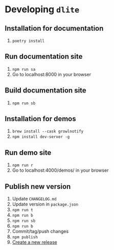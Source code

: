 # Developing `dlite`

## Installation for documentation

1. `poetry install`

## Run documentation site

1. `npm run sa`
1. Go to localhost:8000 in your browser

## Build documentation site

1. `npm run sb`

## Installation for demos

1. `brew install --cask growlnotify`
1. `npm install dev-server -g`

## Run demo site

1. `npm run r`
1. Go to localhost:4000/demos/ in your browser

## Publish new version

1. Update `CHANGELOG.md`
1. Update version in `package.json`
1. `npm run t`
1. `npm run b`
1. `npm run sb`
1. `npm run b`
1. Commit/tag/push changes
1. `npm publish`
1. [Create a new release](https://github.com/adamghill/dlite/releases/new)
